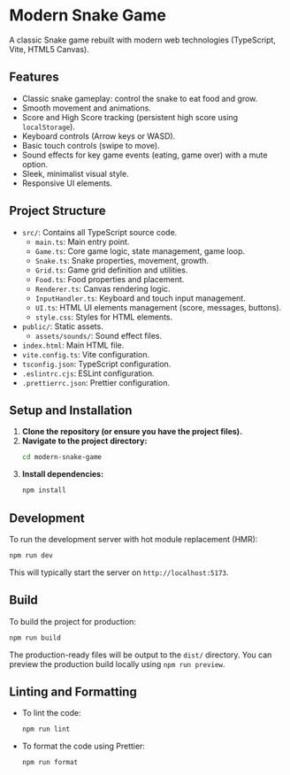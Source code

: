# Modern Snake Game

A classic Snake game rebuilt with modern web technologies (TypeScript, Vite, HTML5 Canvas).

## Features

*   Classic snake gameplay: control the snake to eat food and grow.
*   Smooth movement and animations.
*   Score and High Score tracking (persistent high score using `localStorage`).
*   Keyboard controls (Arrow keys or WASD).
*   Basic touch controls (swipe to move).
*   Sound effects for key game events (eating, game over) with a mute option.
*   Sleek, minimalist visual style.
*   Responsive UI elements.

## Project Structure

*   `src/`: Contains all TypeScript source code.
    *   `main.ts`: Main entry point.
    *   `Game.ts`: Core game logic, state management, game loop.
    *   `Snake.ts`: Snake properties, movement, growth.
    *   `Grid.ts`: Game grid definition and utilities.
    *   `Food.ts`: Food properties and placement.
    *   `Renderer.ts`: Canvas rendering logic.
    *   `InputHandler.ts`: Keyboard and touch input management.
    *   `UI.ts`: HTML UI elements management (score, messages, buttons).
    *   `style.css`: Styles for HTML elements.
*   `public/`: Static assets.
    *   `assets/sounds/`: Sound effect files.
*   `index.html`: Main HTML file.
*   `vite.config.ts`: Vite configuration.
*   `tsconfig.json`: TypeScript configuration.
*   `.eslintrc.cjs`: ESLint configuration.
*   `.prettierrc.json`: Prettier configuration.

## Setup and Installation

1.  **Clone the repository (or ensure you have the project files).**
2.  **Navigate to the project directory:**
    ```bash
    cd modern-snake-game
    ```
3.  **Install dependencies:**
    ```bash
    npm install
    ```

## Development

To run the development server with hot module replacement (HMR):

```bash
npm run dev
```

This will typically start the server on `http://localhost:5173`.

## Build

To build the project for production:

```bash
npm run build
```

The production-ready files will be output to the `dist/` directory. You can preview the production build locally using `npm run preview`.

## Linting and Formatting

*   To lint the code:
    ```bash
    npm run lint
    ```
*   To format the code using Prettier:
    ```bash
    npm run format
    ```
